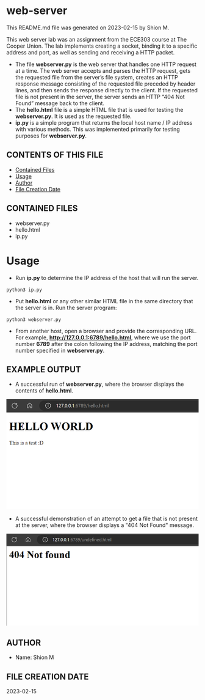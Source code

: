 # web-server

This README.md file was generated on 2023-02-15 by Shion M. 

This web server lab was an assignment from the ECE303 course at The Cooper Union. The lab implements creating a socket, binding it to a specific address and port, as well as sending and receiving a HTTP packet.
- The file **webserver.py** is the web server that handles one HTTP request at a time. The web server accepts and parses the HTTP request, gets the requested file from the server’s file system, creates an HTTP response message consisting of the requested file preceded by header lines, and then sends the response directly to the client. If the requested file is not present in the server, the server sends an HTTP “404 Not Found” message back to the client.
- The **hello.html** file is a simple HTML file that is used for testing the **webserver.py**. It is used as the requested file.
- **ip.py** is a simple program that returns the local host name / IP address with various methods. This was implemented primarily for testing purposes for **webserver.py**.


## CONTENTS OF THIS FILE
 
- [Contained Files](#contained-files)
- [Usage](#usage)
- [Author](#author)
- [File Creation Date](#file-creation-date)


## CONTAINED FILES

- webserver.py
- hello.html
- ip.py


# Usage

- Run **ip.py** to determine the IP address of the host that will run the server.
```
python3 ip.py
```
- Put **hello.html** or any other similar HTML file in the same directory that the server is in. Run the server program:
```
python3 webserver.py
```
- From another host, open a browser and provide the corresponding URL. For example, **http://127.0.0.1:6789/hello.html**, where we use the port number **6789** after the colon following the IP address, matching the port number specified in **webserver.py**.


## EXAMPLE OUTPUT

- A successful run of **webserver.py**, where the browser displays the contents of **hello.html**.

![An image displaying the demonstration of a successful run of the web server](https://github.com/shioncm/web-server/blob/dda8421c72e27f990706f790192737403231eea6/success.png?sanitize=true)

- A successful demonstration of an attempt to get a file that is not present at the server, where the browser displays a "404 Not Found" message.

![An image displaying the demonstration of "404 Not Found" using the web server](https://github.com/shioncm/web-server/blob/c99c72f2f2dd8ee1538a95218d77621adbeaeb90/404.png?sanitize=true)


## AUTHOR

- Name: Shion M 


## FILE CREATION DATE 

2023-02-15
